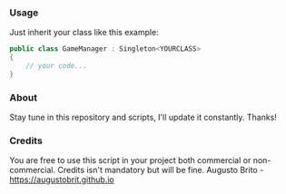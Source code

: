 ### Usage
Just inherit your class like this example:


```csharp
public class GameManager : Singleton<YOURCLASS>
{
	// your code...	
}
```

### About
Stay tune in this repository and scripts, I'll update it constantly. Thanks! 

### Credits
You are free to use this script in your project both commercial or non-commercial. Credits isn't mandatory but will be fine.
Augusto Brito - https://augustobrit.github.io
